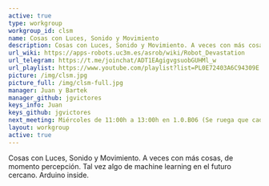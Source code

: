 ```yaml
---
active: true
type: workgroup
workgroup_id: clsm
name: Cosas con Luces, Sonido y Movimiento
description: Cosas con Luces, Sonido y Movimiento. A veces con más cosas, de momento percepción. Tal vez algo de machine learning en el futuro cercano. -> Arduino inside.
url_wiki: https://apps-robots.uc3m.es/asrob/wiki/Robot_Devastation
url_telegram: https://t.me/joinchat/ADT1EAgigvgsuobGUHMl_w
url_playlist: https://www.youtube.com/playlist?list=PL0E72403A6C94309E
picture: /img/clsm.jpg
picture_full: /img/clsm-full.jpg
manager: Juan y Bartek
manager_github: jgvictores
keys_info: Juan
keys_github: jgvictores
next_meeting: Miércoles de 11:00h a 13:00h en 1.0.B06 (Se ruega que cada participante traiga su portátil y/o equipo!)
layout: workgroup
active: true
---
```


Cosas con Luces, Sonido y Movimiento. A veces con más cosas, de momento percepción. Tal vez algo de machine learning en el futuro cercano. Arduino inside.
